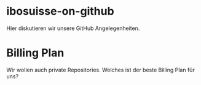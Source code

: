 ibosuisse-on-github
===================

Hier diskutieren wir unsere GitHub Angelegenheiten.

Billing Plan
============

Wir wollen auch private Repositories. Welches ist der beste Billing Plan für uns?
